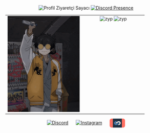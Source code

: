 <p float="left" align="center">
  <img src="https://komarev.com/ghpvc/?username=zypheris&color=blue" alt="Profil Ziyaretçi Sayacı" width="120" />
 <a href="https://discord.com/users/773582512647569409">
    <img src="https://lanyard-profile-readme.vercel.app/api/773582512647569409?hideDiscrim=true&theme=dark&bg=1d2022&animated=true&hideStatus=false" alt="Discord Presence" width="380" />
  </a>
</p>

<table width="100%">
  <tr>
    <td width="55%" align="center" valign="top">
      <img height="300" src="https://github.com/Zypheriss/zypheriss/blob/main/zypheriss.gif?raw=true" alt="GIF" />
    </td>
    <td width="45%" align="center" valign="top">
      <img height="180" src="https://github-readme-stats.vercel.app/api?username=zypheriss&show_icons=true&locale=en&theme=algolia&include_all_commits=true&count_private=true" alt="zyp" />
      <img height="180" src="https://github-readme-stats.vercel.app/api/top-langs?username=zypheriss&show_icons=true&locale=en&layout=compact&langs_count=8&theme=algolia" alt="zyp" />
    </td>
  </tr>
</table>

<p align="center">
  <a href="https://discord.com/users/773582512647569409" target="_blank" rel="noopener noreferrer" style="margin:0 10px; display: inline-block;">
    <img src="https://img.shields.io/badge/Discord-5865F2?style=for-the-badge&logo=discord&logoColor=white" alt="Discord" height="28" />
  </a>
  <a href="https://www.instagram.com/ilwixi7" target="_blank" rel="noopener noreferrer" style="margin:0 10px; display: inline-block;">
    <img src="https://img.shields.io/badge/Instagram-E4405F?style=for-the-badge&logo=instagram&logoColor=white" alt="Instagram" height="28" />
  </a>
  <a href="https://www.itemsatis.com/profil/liviuxs.html" target="_blank" rel="noopener noreferrer" style="margin:0 10px; display: inline-block; padding: 0 10px; background-color: #FF6F61; border-radius: 6px; vertical-align: middle;">
    <img src="https://github.com/Zypheriss/zypheriss/blob/main/zyp23.png?raw=true" alt="ItemSatış" height="28" style="vertical-align: middle;" />
  </a>
</p>

